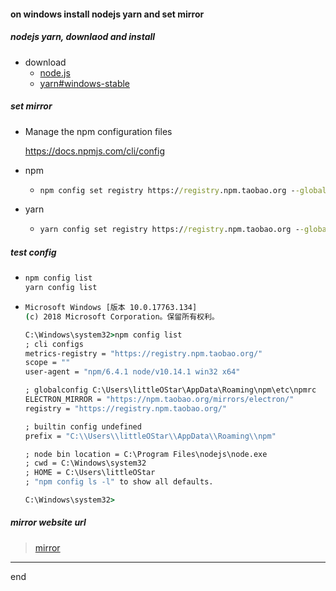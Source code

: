 #### on windows install nodejs yarn and set mirror

##### nodejs yarn, downlaod and install
- download
  - [node.js](https://nodejs.org/)
  - [yarn#windows-stable](https://yarnpkg.com/zh-Hans/docs/install#windows-stable)

##### set mirror
- Manage the npm configuration files

    https://docs.npmjs.com/cli/config
    
- npm
  - ```cmd
    npm config set registry https://registry.npm.taobao.org --global 
    ```

- yarn
  - ```cmd
    yarn config set registry https://registry.npm.taobao.org --global
    ```

##### test config

- ```cmd
  npm config list
  yarn config list
  ```

- ```cmd
  Microsoft Windows [版本 10.0.17763.134]
  (c) 2018 Microsoft Corporation。保留所有权利。
  
  C:\Windows\system32>npm config list
  ; cli configs
  metrics-registry = "https://registry.npm.taobao.org/"
  scope = ""
  user-agent = "npm/6.4.1 node/v10.14.1 win32 x64"
  
  ; globalconfig C:\Users\littleOStar\AppData\Roaming\npm\etc\npmrc
  ELECTRON_MIRROR = "https://npm.taobao.org/mirrors/electron/"
  registry = "https://registry.npm.taobao.org/"
  
  ; builtin config undefined
  prefix = "C:\\Users\\littleOStar\\AppData\\Roaming\\npm"
  
  ; node bin location = C:\Program Files\nodejs\node.exe
  ; cwd = C:\Windows\system32
  ; HOME = C:\Users\littleOStar
  ; "npm config ls -l" to show all defaults.
  
  C:\Windows\system32>
  ```

##### mirror website url

> [mirror](https://npm.taobao.org/)

----------

end
